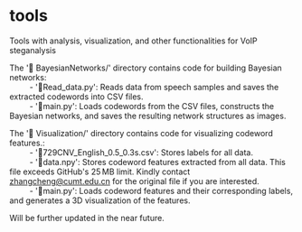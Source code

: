 # tools
Tools with analysis, visualization, and other functionalities for VoIP steganalysis  

The '📁 BayesianNetworks/' directory contains code for building Bayesian networks:  
&nbsp;&nbsp;&nbsp;&nbsp;&nbsp;&nbsp;&nbsp;&nbsp; - '📄Read_data.py': Reads data from speech samples and saves the extracted codewords into CSV files.  
&nbsp;&nbsp;&nbsp;&nbsp;&nbsp;&nbsp;&nbsp;&nbsp; - '📄main.py': Loads codewords from the CSV files, constructs the Bayesian networks, and saves the resulting network structures as images.  
  
The '📁 Visualization/' directory contains code for visualizing codeword features.:  
&nbsp;&nbsp;&nbsp;&nbsp;&nbsp;&nbsp;&nbsp;&nbsp; - '📄729CNV_English_0.5_0.3s.csv': Stores labels for all data.  
&nbsp;&nbsp;&nbsp;&nbsp;&nbsp;&nbsp;&nbsp;&nbsp; - '📄data.npy': Stores codeword features extracted from all data. This file exceeds GitHub's 25 MB limit. Kindly contact 
&nbsp;&nbsp;&nbsp;&nbsp;&nbsp;&nbsp;&nbsp;&nbsp; zhangcheng@cumt.edu.cn for the original file if you are interested.  
&nbsp;&nbsp;&nbsp;&nbsp;&nbsp;&nbsp;&nbsp;&nbsp; - '📄main.py': Loads codeword features and their corresponding labels, and generates a 3D visualization of the features.  
  
  
Will be further updated in the near future.
